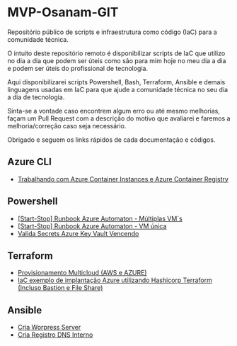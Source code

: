 # MVP-Osanam-GIT
Repositório público de scripts e infraestrutura como código (IaC) para a comunidade técnica.

O intuito deste repositório remoto é disponibilizar scripts de IaC que utilizo no dia a dia que podem ser úteis como são para mim hoje no meu dia a dia e podem ser úteis do profissional de tecnologia.

Aqui disponibilizarei scripts Powershell, Bash, Terraform, Ansible e demais linguagens usadas em IaC para que ajude a comunidade técnica no seu dia a dia de tecnologia.

Sinta-se a vontade caso encontrem algum erro ou até mesmo melhorias, façam um Pull Request com a descrição do motivo que avaliarei e faremos a melhoria/correção caso seja necessário.

Obrigado e seguem os links rápidos de cada documentação e códigos.

## Azure CLI
- [Trabalhando com Azure Container Instances e Azure Container Registry](https://github.com/osanam-giordane/MVP-Osanam-GIT/tree/main/Azure_CLI/Containers)
  
 ## Powershell
 -  [[Start-Stop] Runbook Azure Automaton - Múltiplas VM´s](https://github.com/osanam-giordane/MVP-Osanam-GIT/tree/main/Powershell/AZURE/Runbook_Automation/Start_Stop_VM/multiple_vms)
 -  [[Start-Stop] Runbook Azure Automaton - VM única](https://github.com/osanam-giordane/MVP-Osanam-GIT/tree/main/Powershell/AZURE/Runbook_Automation/Start_Stop_VM/single_vm)
 -  [Valida Secrets Azure Key Vault Vencendo](https://github.com/osanam-giordane/MVP-Osanam-GIT/tree/main/Powershell/AZURE/Valida_Secrets_vencendo)

## Terraform
-  [Provisionamento Multicloud (AWS e AZURE)](https://github.com/osanam-giordane/MVP-Osanam-GIT/tree/main/Terraform/IaC%20Multicloud)
-  [IaC exemplo de implantação Azure utilizando Hashicorp Terraform (Incluso Bastion e File Share)](https://github.com/osanam-giordane/MVP-Osanam-GIT/tree/main/Terraform/azure/cria_vm_com_bastion)

## Ansible
-  [Cria Worpress Server](https://github.com/osanam-giordane/MVP-Osanam-GIT/tree/main/ansible/Cria_Worpress_Server)
-  [Cria Registro DNS Interno](https://github.com/osanam-giordane/MVP-Osanam-GIT/tree/main/ansible/Cria_registro_dns_domain_windows/roles/windowsserver-dns)
